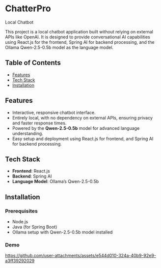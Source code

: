 # ChatterPro
Local Chatbot

This project is a local chatbot application built without relying on external APIs like OpenAI. It is designed to provide conversational AI capabilities using React.js for the frontend, Spring AI for backend processing, and the Ollama Qwen-2.5-0.5b model as the language model.

## Table of Contents
- [Features](#features)
- [Tech Stack](#tech-stack)
- [Installation](#installation)

## Features
- Interactive, responsive chatbot interface.
- Entirely local, with no dependency on external APIs, ensuring privacy and faster response times.
- Powered by the **Qwen-2.5-0.5b** model for advanced language understanding.
- Easy setup and deployment using React.js for frontend, and Spring AI for backend processing.

## Tech Stack
- **Frontend**: React.js
- **Backend**: Spring AI
- **Language Model**: Ollama’s Qwen-2.5-0.5b

## Installation

### Prerequisites
- Node.js
- Java (for Spring Boot)
- Ollama setup with Qwen-2.5-0.5b model installed
   

### Demo


https://github.com/user-attachments/assets/e544d010-324a-40b9-92e9-a3ff39292029

